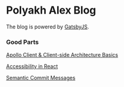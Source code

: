 # Polyakh Alex Blog

The blog is powered by [GatsbyJS](https://www.gatsbyjs.com/).


### Good Parts
[Apollo Client & Client-side Architecture Basics](https://www.apollographql.com/blog/apollo-client-client-side-architecture-basics/) <br/>

[Accessibility in React](https://developer.mozilla.org/en-US/docs/Learn/Tools_and_testing/Client-side_JavaScript_frameworks/React_accessibility)

[Semantic Commit Messages](https://gist.github.com/joshbuchea/6f47e86d2510bce28f8e7f42ae84c716)
